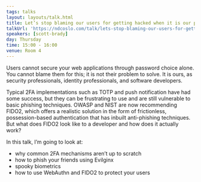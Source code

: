 ```yaml
---
tags: talks
layout: layouts/talk.html
title: Let’s stop blaming our users for getting hacked when it is our problem to solve
talkUrl: 'https://ndcoslo.com/talk/lets-stop-blaming-our-users-for-getting-hacked-when-it-is-our-problem-to-solve/'
speakers: [scott-brady]
day: Thursday
time: 15:00 - 16:00
venue: Room 4
---
```

Users cannot secure your web applications through password choice alone. You cannot blame them for this; it is not their problem to solve. It is ours, as security professionals, identity professionals, and software developers.

Typical 2FA implementations such as TOTP and push notification have had some success, but they can be frustrating to use and are still vulnerable to basic phishing techniques. OWASP and NIST are now recommending FIDO2, which offers a realistic solution in the form of frictionless, possession-based authentication that has inbuilt anti-phishing techniques. But what does FIDO2 look like to a developer and how does it actually work?

In this talk, I’m going to look at:
- why common 2FA mechanisms aren’t up to scratch
- how to phish your friends using Evilginx
- spooky biometrics
- how to use WebAuthn and FIDO2 to protect your users
